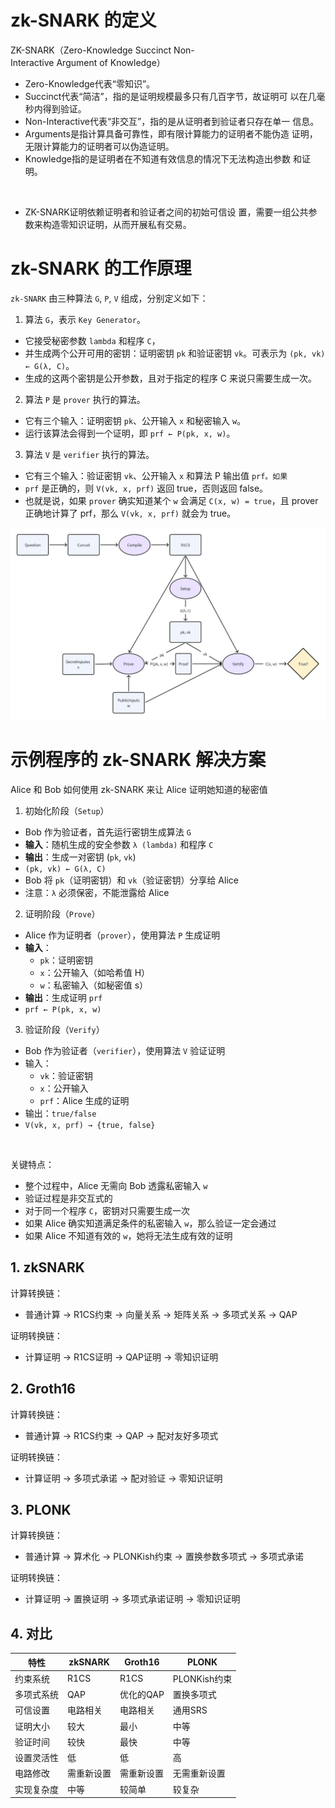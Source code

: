 # zk-SNARK 的定义
ZK-SNARK（Zero-Knowledge Succinct Non-Interactive Argument of Knowledge）
- Zero-Knowledge代表“零知识”。
- Succinct代表“简洁”，指的是证明规模最多只有⼏百字节，故证明可
以在⼏毫秒内得到验证。
- Non-Interactive代表“⾮交互”，指的是从证明者到验证者只存在单⼀
信息。
- Arguments是指计算具备可靠性，即有限计算能⼒的证明者不能伪造
证明，⽆限计算能⼒的证明者可以伪造证明。
- Knowledge指的是证明者在不知道有效信息的情况下⽆法构造出参数
和证明。
<br/>

- ZK-SNARK证明依赖证明者和验证者之间的初始可信设
置，需要⼀组公共参数来构造零知识证明，从⽽开展私有交易。

# zk-SNARK 的工作原理
`zk-SNARK` 由三种算法 `G`, `P`, `V` 组成，分别定义如下：
1. 算法 `G`，表示 `Key Generator`。
- 它接受秘密参数 `lambda` 和程序 `C`，
- 并生成两个公开可用的密钥：证明密钥 `pk` 和验证密钥 `vk`。可表示为 `(pk, vk) ← G(λ, C)`。
- 生成的这两个密钥是公开参数，且对于指定的程序 C 来说只需要生成一次。
2. 算法 `P` 是 `prover` 执行的算法。
- 它有三个输入：证明密钥 `pk`、公开输入 `x` 和秘密输入 `w`。
- 运行该算法会得到一个证明，即 `prf ← P(pk, x, w)`。
3. 算法 `V` 是 `verifier` 执行的算法。
- 它有三个输入：验证密钥 `vk`、公开输入 `x` 和算法 P 输出值 `prf。如果` 
- `prf` 是正确的，则 `V(vk, x, prf)` 返回 true，否则返回 false。
- 也就是说，如果 `prover` 确实知道某个 `w` 会满足 `C(x, w) = true`，且 prover 正确地计算了 prf，那么 `V(vk, x, prf)` 就会为 true。

![alt text](./images/zk-snark.png)
# 示例程序的 zk-SNARK 解决方案
Alice 和 Bob 如何使用 zk-SNARK 来让 Alice 证明她知道的秘密值
1. 初始化阶段（`Setup`）
- Bob 作为验证者，首先运行密钥生成算法 `G`
- **输入**：随机生成的安全参数 `λ (lambda)` 和程序 `C`
- **输出**：生成一对密钥 (`pk`, `vk`)
- `(pk, vk) ← G(λ, C)`
- Bob 将 `pk`（证明密钥）和 `vk`（验证密钥）分享给 Alice
- 注意：`λ` 必须保密，不能泄露给 Alice
2. 证明阶段（`Prove`）
- Alice 作为证明者（`prover`），使用算法 `P` 生成证明
- **输入**：
  - `pk`：证明密钥
  - `x`：公开输入（如哈希值 H）
  - `w`：私密输入（如秘密值 s）
- **输出**：生成证明 `prf`
- `prf ← P(pk, x, w)`
3. 验证阶段（`Verify`）
- Bob 作为验证者（`verifier`），使用算法 `V` 验证证明
- 输入：
  - `vk`：验证密钥
  - `x`：公开输入
  - `prf`：Alice 生成的证明
- 输出：`true/false`
- `V(vk, x, prf) → {true, false}`
<br/>

关键特点：
- 整个过程中，Alice 无需向 Bob 透露私密输入 `w`
- 验证过程是非交互式的
- 对于同一个程序 `C`，密钥对只需要生成一次
- 如果 Alice 确实知道满足条件的私密输入 `w`，那么验证一定会通过
- 如果 Alice 不知道有效的 `w`，她将无法生成有效的证明

## 1. zkSNARK
计算转换链：
- 普通计算 
→ R1CS约束 
→ 向量关系 
→ 矩阵关系 
→ 多项式关系 
→ QAP

证明转换链：
- 计算证明 
→ R1CS证明 
→ QAP证明 
→ 零知识证明

## 2. Groth16
计算转换链：
- 普通计算 
→ R1CS约束 
→ QAP 
→ 配对友好多项式

证明转换链：
- 计算证明 
→ 多项式承诺 
→ 配对验证 
→ 零知识证明

## 3. PLONK
计算转换链：
- 普通计算 
→ 算术化 
→ PLONKish约束 
→ 置换参数多项式 
→ 多项式承诺

证明转换链：
- 计算证明 
→ 置换证明 
→ 多项式承诺证明 
→ 零知识证明

## 4. 对比
| 特性 | zkSNARK | Groth16 | PLONK |
|------|----------|----------|--------|
| 约束系统 | R1CS | R1CS | PLONKish约束 |
| 多项式系统 | QAP | 优化的QAP | 置换多项式 |
| 可信设置 | 电路相关 | 电路相关 | 通用SRS |
| 证明大小 | 较大 | 最小 | 中等 |
| 验证时间 | 较快 | 最快 | 中等 |
| 设置灵活性 | 低 | 低 | 高 |
| 电路修改 | 需重新设置 | 需重新设置 | 无需重新设置 |
| 实现复杂度 | 中等 | 较简单 | 较复杂 |